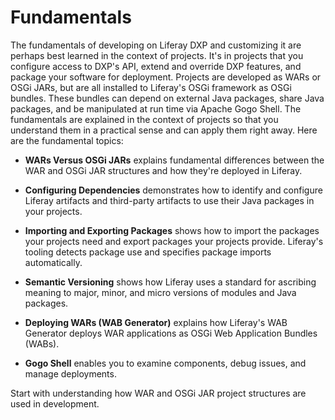 # Fundamentals

The fundamentals of developing on Liferay DXP and customizing it are perhaps best learned in the context of projects. It's in projects that you configure access to  DXP's API, extend and override  DXP features, and package your software for deployment. Projects are developed as WARs or OSGi JARs, but are all installed to Liferay's OSGi framework as OSGi bundles. These bundles can depend on external Java packages, share Java packages, and be manipulated at run time via Apache Gogo Shell. The fundamentals are explained in the context of projects so that you understand them in a practical sense and can apply them right away. Here are the fundamental topics:

* **WARs Versus OSGi JARs** explains fundamental differences between the WAR and OSGi JAR structures and how they're deployed in Liferay.

* **Configuring Dependencies** demonstrates how to identify and configure Liferay artifacts and third-party artifacts to use their Java packages in your projects.

* **Importing and Exporting Packages** shows how to import the packages your projects need and export packages your projects provide. Liferay's tooling detects package use and specifies package imports automatically.

* **Semantic Versioning** shows how Liferay uses a standard for ascribing meaning to major, minor, and micro versions of modules and Java packages.

* **Deploying WARs (WAB Generator)** explains how Liferay's WAB Generator deploys WAR applications as OSGi Web Application Bundles (WABs).

* **Gogo Shell** enables you to examine components, debug issues, and manage deployments.

Start with understanding how WAR and OSGi JAR project structures are used in development.